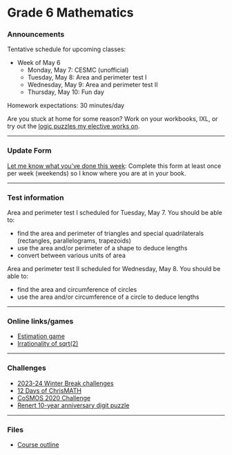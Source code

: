 # Grade 6 Mathematics

### Announcements

<!--
Alice has some nickels, dimes, and quarters. They have a combined value of $3.25. There are 8 more coins among the nickels than there are among the dimes and quarters. If she spends 2/5 of her nickels and 2 of her dimes, then the value of her nickels would be double the value of her dimes. How many of each type of coin did she begin with?
-->

<!--
* <a href="https://vchan2.github.io/Challenges/2023-24Winter_Break.pdf"> 2023-24 Winter Break challenges
* <a href="https://renertmath.github.io/Challenges/12Days2023.html">12 Days of ChrisMATH</a>
-->


<!--
<a href="http://vchan2.github.io/Challenges/Creative_Challenge.pdf">Creative Challenge</a> - due Wednesday, June 7
-->

Tentative schedule for upcoming classes:

<!--
  * Week of Sep. 4
    * Tuesday, Sep. 5: 
    * Wednesday, Sep. 6: First day activities
    * Thursday, Sep. 7: Assessments
    * Friday, Sep. 8: Assessments
  * Week of Sep. 11
    * Monday, Sep. 11: SUB - Ms. Doina
    * Tuesday, Sep. 12: SUB - Ms. Doina
    * Wednesday, Sep. 13: Workbook Wednesdays
    * Thursday, Sep. 14: Fun day
  * Week of Sep. 18
    * Monday, Sep. 18: Visual proofs
    * Tuesday, Sep. 19: Visual proofs
    * Wednesday, Sep. 20: Workbook Wednesday
    * Thursday, Sep. 21: Fun day
  * Week of Sep. 25
    * Monday, Sep. 25: More visual proofs: distribution, area of parallelogram/triangle/trapezoid, Pythagorean Theorem
    * Tuesday, Sep. 26: Proof of Heron's formula
    * Wednesday, Sep. 27: Workbook Wednesday
    * Thursday, Sep. 28: Fun day
  * Week of Oct. 2
    * Monday, Oct. 2: Visual proofs sharing
    * Tuesday, Oct. 3: Visual proofs sharing
    * Wednesday, Oct. 4: Workbook Wednesday
    * Thursday, Oct. 5: Fun day (approximations) 
  * Week of Oct. 9
    * Monday, Oct. 9: Thanksgiving (no class)
    * Tuesday, Oct. 10: Patterns
    * Wednesday, Oct. 11: Workbook Wednesday
    * Thursday, Oct. 12: Fun day
  * Week of Oct. 16
    * Monday, Oct. 16: Patterns
    * Tuesday, Oct. 17: Patterns
    * Wednesday, Oct. 18: Workbook Wednesday
    * Thursday, Oct. 19: Fun day
  * Week of Oct. 23
    * Monday, Oct. 23: Patterns
    * Tuesday, Oct. 24: Data analysis
    * Wednesday, Oct. 25: Workbook Wednesday
    * Thursday, Oct. 26: Fun day
  * Week of Oct. 30
    * Monday, Oct. 30: Pumpkin measurement and Haunted logic puzzle
    * Tuesday, Nov. 31: Halloween (no class)
    * Wednesday, Nov. 1: pre-break activities
    * Thursday, Nov. 2: PTC (no class)
  * Week of Nov. 13
    * Monday, Nov. 13: PAT 6 Part A/Patterns project
    * Tuesday, Nov. 14: BCC practice
    * Wednesday, Nov. 15: BCC
    * Thursday, Nov. 16: WB day/Fun day
  * Week of Nov. 20
    * Monday, Nov. 21: AHSMC prep
    * Tuesday, Nov. 22: AHSMC 2023 review
    * Wednesday, Nov. 15: WB day
    * Thursday, Nov. 16: Fun day
  * Week of Nov. 27
    * Monday, Nov. 27: Sequences and series
    * Tuesday, Nov. 28: Sequences and series
    * Wednesday, Nov. 29: WB day
    * Thursday, Nov. 30: Fun day
  * Week of Dec. 4
    * Monday, Dec. 5: Arithmetic and geometric sequence questions
    * Tuesday, Dec. 6: Patterns project
    * Wednesday, Dec. 7: WB day
    * Thursday, Dec. 8: Fun day
  * Week of Dec. 18
    * Monday, Dec. 19: Fractals
    * Tuesday, Dec. 20: Fractals
    * Wednesday, Dec. 21: WB day
    * Thursday, Dec. 22: Fun day
  * Week of Jan. 8
    * Monday, Jan. 8: 
    * Tuesday, Jan. 9: 
    * Wednesday, Jan. 10: WB day
    * Thursday, Jan. 11: Fun day
  * Week of Jan. 8
    * Monday, Jan. 8: Swimming - no class
    * Tuesday, Jan. 9: Swimming - no class
    * Wednesday, Jan. 10: Swimming - no class
    * Thursday, Jan. 11: Fun day
  * Week of Jan. 15
    * Monday, Jan. 15: Primes
    * Tuesday, Jan. 16: Divisibility rules and factoring
    * Wednesday, Jan. 17: WB day
    * Thursday, Jan. 18: Swimming - no class
  * Week of Jan. 22
    * Monday, Jan. 22: Prime factorization
    * Tuesday, Jan. 23: GCD and LCM
    * Wednesday, Jan. 24: WB day
    * Thursday, Jan. 25: Fun day
  * Week of Jan. 29
    * Monday, Jan. 29: Euclidean Algorithm for GCD
    * Tuesday, Jan. 30: GCD and Bezout
    * Wednesday, Jan. 31: WB day
    * Thursday, Feb. 1: Fun day
  * Week of Feb. 5
    * Monday, Feb. 5: Whole Numbers test
    * Tuesday, Feb. 6: WB day
    * Wednesday, Feb. 7: 2024 Renert Rabbit
    * Thursday, Feb. 8: Fun day
  * Week of Feb. 12
    * Monday, Feb. 12: Review of 2024 Renert Rabbit, fractions and decimals review
    * Tuesday, Feb. 13: PAT practice
    * Wednesday, Feb. 14: WB day
    * Thursday, Feb. 15: Fun day
  * Week of Feb. 26
    * Monday, Feb. 26: PAT practice/Pascal prep
    * Tuesday, Feb. 27: WB day
    * Wednesday, Feb. 28: 2024 Pascal
    * Thursday, Mar. 1: Fun day
  * Week of Mar. 4
    * Monday, Mar. 4: 2024 Pascal review
    * Tuesday, Mar. 5: Fractions and decimals test
    * Wednesday, Mar. 6: Fun day (Seussical)
    * Thursday, Mar. 7: WB day
  * Week of Mar. 11
    * Monday, Mar. 11: real numbers and irrationality
    * Tuesday, Mar. 12: pi activities
    * Wednesday, Mar. 13: pi activities
    * Thursday, Mar. 14: pi Day!
  * Week of Mar. 18
    * Monday, Mar. 18: Radicals (Ms. Eun)
    * Tuesday, Mar. 19: PAT practice test
    * Wednesday, Mar. 20: PAT practice test
    * Thursday, Mar. 21: Fun day (Ms. Eun)
  * Week of Mar. 25
    * Monday, Mar. 25: Integers, rationals, and real numbers test 
    * Tuesday, Mar. 26: Fun day - Ski day (NO CLASS)
    * Wednesday, Mar. 27: WB day
    * Thursday, Mar. 28: Statistics (Master Aaron)
  * Week of Apr. 1
    * Monday, Apr. 2: Simple algebraic expressions
    * Tuesday, Apr. 3: Simple algebraic expressions test
    * Wednesday, Apr. 4: WB day
    * Thursday, Apr. 5: Fun day
  * Week of Apr. 8
    * Monday, Apr. 8: Algebraic expressions and equations
    * Tuesday, Apr. 9: Statistics
    * Wednesday, Apr. 10: Fun day
    * Thursday, Apr. 11: WB day
  * Week of Apr. 15
    * Monday, Apr. 16: WB (Gauss)
    * Tuesday, Apr. 17: Statistics
    * Wednesday, Apr. 18: Equations test
    * Thursday, Apr. 19: Fun day
  * Week of Apr. 29
    * Monday, Apr. 29: JMC prep
    * Tuesday, Apr. 30: JMC prep
    * Wednesday, May 1: WB day
    * Thursday, May 2: Fun day
 -->

  * Week of May 6
    * Monday, May 7: CESMC (unofficial)
    * Tuesday, May 8: Area and perimeter test I
    * Wednesday, May 9: Area and perimeter test II
    * Thursday, May 10: Fun day


Homework expectations: 30 minutes/day



<!--
Specific homework for Thursday, April 11, 2024:
  * Alice has some nickels, dimes, and quarters. They have a combined value of $3.25. There are 8 more coins among the nickels than there are among the dimes and quarters. If she spends 2/5 of her nickels and 2 of her dimes, then the value of her nickels would be double the value of her dimes. How many of each type of coin did she begin with? 

Specific homework for Tuesday, January 30, 2024:
  * 4 question packet on gcd using Euclidean Algorithm

Specific homework for Thursday, December 14, 2023:
  * Sequences and series homework
  * Playing with Patterns packet

Specific homework for Thursday, November 16, 2023:
  * Sequences and series homework

Specific homework for Thursday, October 19, 2023:
  * Math contest handed out in class. Be sure to write your answers neatly on separate paper.

Specific homework for Wednesday, October 11, 2023:
  * The 49th term of an arithmetic sequence is 7 and the 4th term is 32. Find the 27th term.

Specific homework for Thursday, September 14, 2023:
  * <a href="https://vchan2.github.io/Challenges/digit_puzzle/2023_4-dice.pdf">4 Dice 2023</a> puzzle

Specific homework for Thursday, September 7, 2023:
  * Sign the course outline, have your parents sign it, and bring it to class.
  * Finish your "biography sheet" with the 5 questions.
-->


Are you stuck at home for some reason? Work on your workbooks, IXL, or try out the <a href="https://vchan2.github.io/2020logicpuzzles.html">logic puzzles my elective works on</a>.


<!--
Specific homework for Thursday, September 3, 2020:
  * Join the Schoology course.
  * Fill out the <a href="https://forms.gle/7Cr4h1FoWTxSz2TD8">update form</a>.
  * Sign the course outline, have your parents sign it, and bring it to class.
  * Finish your "biography sheet" with the 4 questions.
  * Have an answer to the question: "What is the purpose of learning math?"
-->

---

### Update Form

<a href="https://forms.gle/gTHyXPpYVPvGBQtw8"> Let me know what you've done this week</a>: Complete this form at least once per week (weekends) so I know where you are at in your book. 


<!--
You can see below if your entry has been recorded (it can take several minutes for the spreadsheet to update). Only record new information since your last update.
<p align="center">
<iframe src="https://docs.google.com/spreadsheets/d/e/2PACX-1vRKyjFED2oGNFD4i9CIM8U-lV3gmKU87IDq_tS0SBiLS3ySz7vH8cmXuCaIQPwvNMvZe8LxS6t5Hm9z/pubhtml?gid=37727654&amp;single=true&amp;widget=true&amp;headers=false" width="60%" height = "400"></iframe>
</p>
-->

---

### Test information

<!--
PAT practice scheduled for Tuesday, March 19 and Wednesday, March 20.
-->

<!--
Real numbers test scheduled for Monday, March 25. You should be able to:
  * work with negative numbers
  * work with absolute value
  * add, subtract, multiply, and divide integers, fractions, and decimals
  * evaluate perfect squares and cubes
  * define rational numbers
  * utilize mental math techniques to simplify computations
  * prove sqrt(2) is irrational

Algebraic expressions test scheduled for Tuesday, April 2. You should be able to:
  * write algebraic expressions representing a sentence or context
  * evaluate algebraic expressions
  * simplify algebraic expressions with addition, subtraction, multiplication, and division
  * simplify algebraic expressions by expanding brackets

Algebraic equations test scheduled for Wednesday, April 17. You should be able to:
  * solve inequalities and equalities over the integers
  * solve equations involving integers, fractions, decimals, and order of operations
  * solve equations with multiple variables given specific values for some of the variables
  * set up and solve word problems that utilize algebra (e.g. consecutive numbers, coin problems, fractions, etc)
-->

Area and perimeter test I scheduled for Tuesday, May 7. You should be able to:
  * find the area and perimeter of triangles and special quadrilaterals (rectangles, parallelograms, trapezoids)
  * use the area and/or perimeter of a shape to deduce lengths
  * convert between various units of area

Area and perimeter test II scheduled for Wednesday, May 8. You should be able to:
  * find the area and circumference of circles
  * use the area and/or circumference of a circle to deduce lengths




---

### Online links/games

  * <a href="https://www.mathsisfun.com/numbers/estimation-game.php">Estimation game</a>
  * <a href="https://vchan2.github.io/2023gr6/irrationality_of_sqrt2.pdf">Irrationality of sqrt(2)</a>


<!--
* <a href="https://hex.frvr.com/">Hexagon line puzzle</a>
-->

<!--
* <a href="https://krazydad.com/play/starbattle/">krazydad Star Battle interactive</a>
* <a href="https://www.mathplayground.com/candy_challenge_game.html">Candy challenge</a>
* <a href="https://www.puzzle-tents.com/">Tents</a>
-->

<!--
* <a href="https://snap.berkeley.edu/snap/snap.html#present:Username=psafa&ProjectName=Numbers%20Game"> Measurement/estimation game </a>
* <a href="https://www.mathplayground.com/"> Math Playground </a> (In particular, <a href="https://www.mathplayground.com/index_prealgebra.html"> prealgebra games</a>)
* <a href="https://www.mathplayground.com/ASB_Index.html"> Math playground multiplayer games </a> - Compete against other players in a variety of games.
* <a href="https://www.playok.com/en/hex/#100"> Hex online </a> - Play against other people
* <a href="https://solveme.edc.org/mobiles/"> Mobile balance puzzles </a>
   * <a href="https://solveme.edc.org/mobiles/?mobiles=200662"> Dr. Vince's puzzle #1 </a> (Moderate)
   * <a href="https://solveme.edc.org/mobiles/?mobiles=201443"> Dr. Vince's puzzle #2 </a> (Hard)
   * <a href="https://solveme.edc.org/mobiles/?mobiles=201442"> Dr. Vince's puzzle #3 </a> (Ultra hard)
* <a href="http://www.euclidthegame.com/Tutorial/"> Euclid the game </a>
* <a href="https://www.geogebra.org/classic?lang=en"> Geogebra (classic) </a>
-->

---

### Challenges

* <a href="https://vchan2.github.io/Challenges/2023-24Winter_Break.pdf"> 2023-24 Winter Break challenges
* <a href="https://renertmath.github.io/Challenges/12Days2023.html">12 Days of ChrisMATH</a>
* <a href="https://renertmath.github.io/RenertMath-CelebrateMath/">CoSMOS 2020 Challenge</a> 
* <a href="https://vchan2.github.io/Challenges/10_2022_2023_digit_puzzle.pdf">Renert 10-year anniversary digit puzzle</a>

<!--
* <a href="https://vchan2.github.io/Challenges/binary_prime_catacomb.pdf">Binary prime catacomb</a>
* <a href="https://vchan2.github.io/Challenges/2022_Hexadecimal_challenge.pdf">Hexadecimal challenge</a>
* <a href="https://renertmath.github.io/Challenges/12Days2022.html">12 Days of ChrisMATH</a>
* <a href="https://vchan2.github.io/Challenges/digit_puzzle_2023.pdf">2023 digit puzzle</a>: There will be up to 3 types of prizes:
   * Best score(s) in class
   * Exceptionally creative solution (rarely given out)
   * If your score beats my score for any digit
* <a href="https://vchan2.github.io/Challenges/digit_puzzle_2023_4dice.pdf">2023 4-dice puzzle</a>
* <a href="https://vchan2.github.io/pi/pi_2023.pdf">2023 &pi; Day puzzle</a>
-->

<!--
* <a href="https://vchan2.github.io/Challenges/Rainbow_Stones.pdf"> Rainbow stones </a>
* <a href="https://vchan2.github.io/Challenges/Boomerang_fractions.pdf"> Boomerang fractions </a>
* <a href="https://vchan2.github.io/Challenges/Fruit_puzzle.pdf"> Fruit algebra puzzle - over 95% of people cannot solve this! </a>
* <a href="https://vchan2.github.io/Challenges/2020-21Winter_Break.pdf"> Winter Break math challenges </a> (<a href="https://vchan2.github.io/Challenges/2020-21Winter_Break_winners.pdf">Results</a>)
* <a href="https://vchan2.github.io/Challenges/Cupid's_quiver.pdf"> Cupid's quiver </a>
* <a href="https://vchan2.github.io/Challenges/pi_digit_puzzle2021basic.pdf"> &pi; day 2021 challenge (basic version) </a>
* <a href="https://vchan2.github.io/Challenges/pi_digit_puzzle2021.pdf"> &pi; day 2021 challenge (advanced version) </a>
* <a href="https://vchan2.github.io/Challenges/2021-04-01_digit_puzzle.pdf"> 2021-04-01 challenge </a>
-->

---

### Files

* <a href="https://vchan2.github.io/2023gr6/Math_Gr6_Course_Outline_2023-2024.pdf"> Course outline </a>


<!--
* <a href="https://vchan2.github.io/2020gr4/Mini-math_Gr4.pdf"> Mini-math </a> (<a href="https://vchan2.github.io/2020gr4/Mini-math_Gr4_sol.pdf">Solutions</a>)
-->
